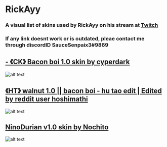 # RickAyy

### A visual list of skins used by RickAyy on his stream at [Twitch](https://www.twitch.tv/r1ckayy)
### If any link doesnt work or is outdated, pleae contact me through discordID SauceSenpaix3#9869

## [- 《CK》 Bacon boi 1.0 skin by cyperdark](https://skins.osuck.net/index.php?newsid=1648)
![alt text](https://media.giphy.com/media/ZcCEYin4QQeqepdvtE/giphy.gif)

## [《HT》 walnut 1.0 || bacon boi - hu tao edit | Edited by reddit user hoshimathi](https://www.reddit.com/r/OsuSkins/comments/lz2jhy/ht_walnut_10_bacon_boi_hu_tao_edit/)
![alt text](https://media.giphy.com/media/gIKTdP2FIp5UEDaH0b/giphy.gif)

## [NinoDurian v1.0 skin by Nochito](https://skins.osuck.net/index.php?newsid=2166)
![alt text](https://media.giphy.com/media/IFVx8Hh92szCnAlxz8/giphy.gif)
